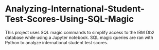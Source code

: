# Analyzing-International-Student-Test-Scores-Using-SQL-Magic
This project uses SQL magic commands to simplify access to the IBM Db2 database while using a Jupyter notebook. SQL magic queries are ran with Python to analyze international student test scores. 
